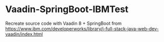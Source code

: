 # Vaadin-SpringBoot-IBMTest

Recreate source code with Vaadin 8 + SpringBoot from https://www.ibm.com/developerworks/library/j-full-stack-java-web-dev-vaadin/index.html
